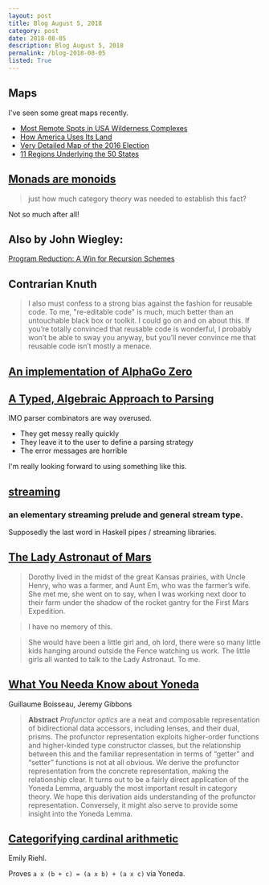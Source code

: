```yaml
---
layout: post
title: Blog August 5, 2018
category: post
date: 2018-08-05
description: Blog August 5, 2018
permalink: /blog-2018-08-05
listed: True
---
```


## Maps

I've seen some great maps recently.

* [Most Remote Spots in USA Wilderness Complexes](http://www.peakbagger.com/report/report.aspx?r=w)
* [How America Uses Its Land](https://www.bloomberg.com/graphics/2018-us-land-use/)
* [Very Detailed Map of the 2016 Election](https://www.nytimes.com/interactive/2018/07/25/upshot/precinct-map-highlights.html)
* [11 Regions Underlying the 50 States](https://www.nytimes.com/2018/07/30/opinion/urban-rural-united-states-regions-midterms.html)

## [Monads are monoids](http://newartisans.com/2017/05/monads-are-monoids/)

> just how much category theory was needed to establish this fact?

Not so much after all!

## Also by John Wiegley:

[Program Reduction: A Win for Recursion Schemes](http://newartisans.com/2018/04/win-for-recursion-schemes/)

## Contrarian Knuth

> I also must confess to a strong bias against the fashion for reusable code. To me, "re-editable code" is much, much better than an untouchable black box or toolkit. I could go on and on about this. If you’re totally convinced that reusable code is wonderful, I probably won’t be able to sway you anyway, but you’ll never convince me that reusable code isn’t mostly a menace.

## [An implementation of AlphaGo Zero](https://dylandjian.github.io/alphago-zero/)

## [A Typed, Algebraic Approach to Parsing](http://semantic-domain.blogspot.com/2018/07/a-typed-algebraic-approach-to-parsing.html)

IMO parser combinators are way overused.

* They get messy really quickly
* They leave it to the user to define a parsing strategy
* The error messages are horrible

I'm really looking forward to using something like this.

## [streaming](http://hackage.haskell.org/package/streaming)

### an elementary streaming prelude and general stream type.

Supposedly the last word in Haskell pipes / streaming libraries.

## [The Lady Astronaut of Mars](https://www.tor.com/2013/09/11/the-lady-astronaut-of-mars/)

> Dorothy lived in the midst of the great Kansas prairies, with Uncle Henry, who was a farmer, and Aunt Em, who was the farmer’s wife. She met me, she went on to say, when I was working next door to their farm under the shadow of the rocket gantry for the First Mars Expedition.

> I have no memory of this.

> She would have been a little girl and, oh lord, there were so many little kids hanging around outside the Fence watching us work. The little girls all wanted to talk to the Lady Astronaut. To me.

## [What You Needa Know about Yoneda](http://www.cs.ox.ac.uk/jeremy.gibbons/publications/proyo.pdf)

Guillaume Boisseau, Jeremy Gibbons

> **Abstract** *Profunctor optics* are a neat and composable representation of bidirectional data accessors, including lenses, and their dual, prisms. The profunctor representation exploits higher-order functions and higher-kinded type constructor classes, but the relationship between this and the familiar representation in terms of “getter” and “setter” functions is not at all obvious. We derive the profunctor representation from the concrete representation, making the relationship clear. It turns out to be a fairly direct application of the Yoneda Lemma, arguably the most important result in category theory. We hope this derivation aids understanding of the profunctor representation. Conversely, it might also serve to provide some insight into the Yoneda Lemma.

## [Categorifying cardinal arithmetic](http://www.math.jhu.edu/~eriehl/arithmetic.pdf)

Emily Riehl.

Proves `a x (b + c) = (a x b) + (a x c)` via Yoneda.
